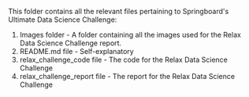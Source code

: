 This folder contains all the relevant files pertaining to Springboard's Ultimate Data Science Challenge:
1) Images folder - A folder containing all the images used for the Relax Data Science Challenge report.
2) README.md file - Self-explanatory
3) relax_challenge_code file - The code for the Relax Data Science Challenge
4) relax_challenge_report file - The report for the Relax Data Science Challenge
